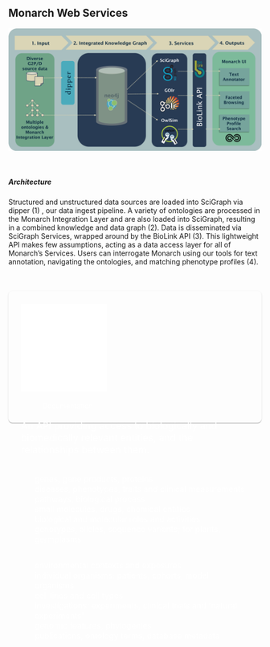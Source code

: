 <div class="container-fluid monarch-view services">
    <h2 class="page-title">Monarch Web Services</h2> 
    <div class="row architecture">
        <div class="col-12 col-lg-6 offset-desktop-1 col-desktop-4 image">
            <img class="services" src="../assets/img/Monarch-Architecture2.png"/>
        </div>
        <div class="col-12 col-lg-6 text">
        <h5><strong>Architecture</strong></h5>
        <p>Structured and unstructured data sources are loaded into SciGraph via dipper (1) , 
        our data ingest pipeline. A variety of ontologies are processed in the Monarch Integration Layer 
        and are also loaded into SciGraph, resulting in a combined knowledge and data graph (2). Data is 
        disseminated via SciGraph Services, wrapped around by the BioLink API (3). This lightweight API 
        makes few assumptions, acting as a data access layer for all of Monarch’s Services. Users can 
        interrogate Monarch using our tools for text annotation, navigating the ontologies, and matching 
        phenotype profiles (4).</p>
        </div>
    </div>
    <div class="row biolink">
        <div class="offset-1 col-10 offset-desktop-2 col-desktop-7 banner">
        <div class="logo-wrapper">
            <img class="logo" src="../assets/img/biolink_logo_white.png"/><br><br>
            <b-button href="https://api.monarchinitiative.org/api/" target="_blank" class="documentation" variant="outline-light">Documentation</b-button>
        </div>
        <div class="description">
            <p>An API providing access to biologically and biomedically relevant entities, and the relationships between them.</p>
            <span class="entities">
                <ul>
                    <li>genes, gene products, proteins</li>
                    <li>diseases, phenotypes, traits and clinical measurements</li>
                    <li>pathways, biological process</li>
                    <li>small molecules, drugs, chemical entities</li>
                    <li>biological and molecular roles and activities</li>
                    <li>genotypes, alleles, sequence variants; for plants, germplasms</li>
                </ul>
            </span>
            <span class="entities">
                <ul>
                    <li>environmental contexts and exposures</li>
                    <li>individual organisms: patients, cohorts, model organisms</li>
                    <li>cell lines and cell types</li>
                    <li>investigations: experiments, clinical trials and 'natural experiments'</li>
                    <li>genomic features, phylogenies</li>
                    <li>publications, ontology terms, database metadata</li>
                </ul>
            </span>
        </div>
        </div>
    </div>
</div>
<style lang="scss">
@import "~@/style/variables";
.architecture {
    .image {
        text-align: center;
        img.services {
            max-height: 350px;
        }
    }
    .text {
        margin-top: 50px;
    }
}
.biolink {
    .banner {
        box-shadow: 0 2px 1px -1px rgba(0, 0, 0, 0.2), 0 1px 1px 0 rgba(0, 0, 0, 0.14), 0 1px 3px 0 rgba(0, 0, 0, 0.12);
        margin-top: 50px;
        padding: 25px;
        color: white;
        border-radius: 0.5rem;
        background-color: $monarch-bg-color;
        .logo-wrapper {
            margin: 0 auto;
            text-align: center;
            @media (max-width: 991px){
                    display: block;
            }
            display: inline-block;
        }
        .logo {
            max-height: 175px;
        }
        .description {
            font-size: 1.2rem;
            float: right;
        }
        .entities {
            font-size: 1rem;
            float: left;
            ul {
                list-style-type: none;
            }
        }
        .documentation {
            color: white;
            margin: 0 0 15px 15px;
            &:hover {
                background-color: transparent !important;
                opacity: 0.8;
            }
        }   
    }
}
</style>

